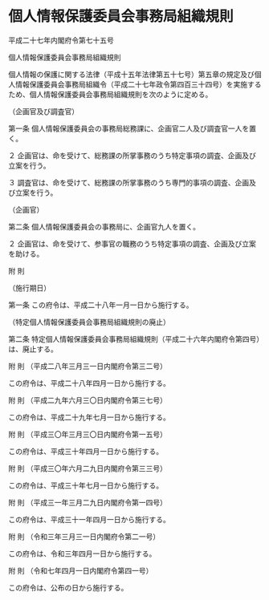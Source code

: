 # 個人情報保護委員会事務局組織規則

平成二十七年内閣府令第七十五号

個人情報保護委員会事務局組織規則

個人情報の保護に関する法律（平成十五年法律第五十七号）第五章の規定及び個人情報保護委員会事務局組織令（平成二十七年政令第四百三十四号）を実施するため、個人情報保護委員会事務局組織規則を次のように定める。

（企画官及び調査官）

第一条 個人情報保護委員会の事務局総務課に、企画官二人及び調査官一人を置く。

２ 企画官は、命を受けて、総務課の所掌事務のうち特定事項の調査、企画及び立案を行う。

３ 調査官は、命を受けて、総務課の所掌事務のうち専門的事項の調査、企画及び立案を行う。

（企画官）

第二条 個人情報保護委員会の事務局に、企画官九人を置く。

２ 企画官は、命を受けて、参事官の職務のうち特定事項の調査、企画及び立案を助ける。

附 則

（施行期日）

第一条 この府令は、平成二十八年一月一日から施行する。

（特定個人情報保護委員会事務局組織規則の廃止）

第二条 特定個人情報保護委員会事務局組織規則（平成二十六年内閣府令第四号）は、廃止する。

附 則 （平成二八年三月三一日内閣府令第三二号）

この府令は、平成二十八年四月一日から施行する。

附 則 （平成二九年六月三〇日内閣府令第三七号）

この府令は、平成二十九年七月一日から施行する。

附 則 （平成三〇年三月三〇日内閣府令第一五号）

この府令は、平成三十年四月一日から施行する。

附 則 （平成三〇年六月二九日内閣府令第三三号）

この府令は、平成三十年七月一日から施行する。

附 則 （平成三一年三月二九日内閣府令第一四号）

この府令は、平成三十一年四月一日から施行する。

附 則 （令和三年三月三一日内閣府令第二一号）

この府令は、令和三年四月一日から施行する。

附 則 （令和七年四月一日内閣府令第四一号）

この府令は、公布の日から施行する。
